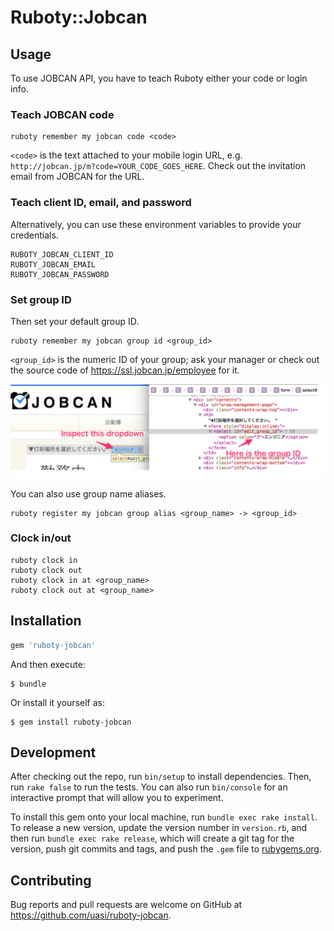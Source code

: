 # Ruboty::Jobcan

## Usage

To use JOBCAN API, you have to teach Ruboty either your code or login info.

### Teach JOBCAN code

```
ruboty remember my jobcan code <code>
```

`<code>` is the text attached to your mobile login URL,
e.g. `http://jobcan.jp/m?code=YOUR_CODE_GOES_HERE`.
Check out the invitation email from JOBCAN for the URL.


### Teach client ID, email, and password

Alternatively, you can use these environment variables to provide your credentials.

```
RUBOTY_JOBCAN_CLIENT_ID
RUBOTY_JOBCAN_EMAIL
RUBOTY_JOBCAN_PASSWORD
```

### Set group ID

Then set your default group ID.

```
ruboty remember my jobcan group id <group_id>
```

`<group_id>` is the numeric ID of your group;
ask your manager or check out the source code of https://ssl.jobcan.jp/employee for it.

![group ID](img/group_id.png)


You can also use group name aliases.

```
ruboty register my jobcan group alias <group_name> -> <group_id>
```

### Clock in/out

```
ruboty clock in
ruboty clock out
ruboty clock in at <group_name>
ruboty clock out at <group_name>
```

## Installation

```ruby
gem 'ruboty-jobcan'
```

And then execute:

    $ bundle

Or install it yourself as:

    $ gem install ruboty-jobcan

## Development

After checking out the repo, run `bin/setup` to install dependencies. Then, run `rake false` to run the tests. You can also run `bin/console` for an interactive prompt that will allow you to experiment.

To install this gem onto your local machine, run `bundle exec rake install`. To release a new version, update the version number in `version.rb`, and then run `bundle exec rake release`, which will create a git tag for the version, push git commits and tags, and push the `.gem` file to [rubygems.org](https://rubygems.org).

## Contributing

Bug reports and pull requests are welcome on GitHub at https://github.com/uasi/ruboty-jobcan.
